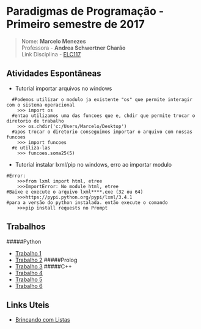 # Paradigmas de Programação - Primeiro semestre de 2017

>Nome: **Marcelo Menezes**<br>
>Professora - **Andrea Schwertner Charão**<br>
>Link Disciplina - [ELC117](https://github.com/AndreaInfUFSM/elc117-2017a)



## Atividades Espontâneas
- Tutorial importar arquivos no windows
```
  #Podemos utilizar o modulo ja existente "os" que permite interagir com o sistema operacional
    >>> import os
  #entao utilizamos uma das funcoes que e, chdir que permite trocar o diretorio de trabalho
    >>> os.chdir('c:/Users/Marcelo/Desktop')
  #apos trocar o diretorio conseguimos importar o arquivo com nossas funcoes
    >>> import funcoes
  #e utiliza-las
    >>> funcoes.soma25(5)
```
- Tutorial instalar lxml/pip no windows, erro ao importar modulo
```
#Error:
    >>>from lxml import html, etree
    >>>ImportError: No module html, etree
#Baixe e execute o arquivo lxml****.exe (32 ou 64)
    >>>https://pypi.python.org/pypi/lxml/3.4.1
#para a versão do python instalada. então execute o comando
    >>>pip install requests no Prompt

```
## Trabalhos
#####Python
- [Trabalho 1](https://github.com/m3nezes/paradigmas/tree/master/t1)
- [Trabalho 2](https://github.com/m3nezes/paradigmas/tree/master/t2)
#####Prolog
- [Trabalho 3](https://github.com/m3nezes/paradigmas/tree/master/t3)
#####C++
- [Trabalho 4](https://github.com/m3nezes/paradigmas/tree/master/t4)
- [Trabalho 5](https://github.com/m3nezes/paradigmas/tree/master/t5)
- [Trabalho 6](https://github.com/m3nezes/paradigmas/tree/master/t6)



## Links Uteis
- [Brincando com Listas](https://pythonhelp.wordpress.com/2013/06/26/brincando-com-listas/)
